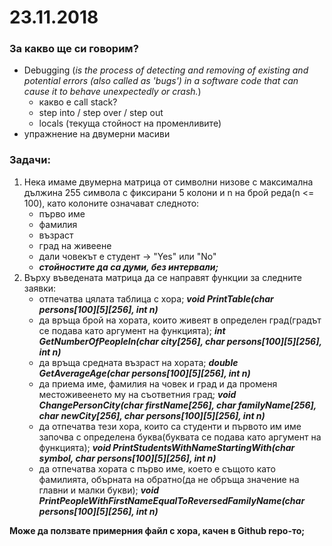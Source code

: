 # 23.11.2018

### За какво ще си говорим?
* Debugging (*is the process of detecting and removing of existing and potential errors (also called as 'bugs') in a software code that can cause it to behave unexpectedly or crash.*)
    - какво е call stack?
    - step into / step over / step out
    - locals (текуща стойност на променливите)
* упражнение на двумерни масиви

### Задачи:

1. Нека имаме двумерна матрица от символни низове с максимална дължина 255 символа с фиксирани 5 колони и n на брой реда(n <= 100), като колоните означават следното:
    - първо име
    - фамилия
    - възраст
    - град на живеене
    - дали човекът е студент -> "Yes" или "No"
    - ***стойностите да са думи, без интервали;***
2. Върху въведената матрица да се направят функции за следните заявки:
    - отпечатва цялата таблица с хора; ***void PrintTable(char persons[100][5][256], int n)***
    - да връща брой на хората, които живеят в определен град(градът се подава като аргумент на функцията); ***int GetNumberOfPeopleIn(char city[256], char persons[100][5][256], int n)***
    - да връща средната възраст на хората; ***double GetAverageAge(char persons[100][5][256], int n)***
    - да приема име, фамилия на човек и град и да променя местоживеенето му на съответния град; ***void ChangePersonCity(char firstName[256], char familyName[256], char newCity[256], char persons[100][5][256], int n)***
    - да отпечатва тези хора, които са студенти и първото им име започва с определена буква(буквата се подава като аргумент на функцията); ***void PrintStudentsWithNameStartingWith(char symbol, char persons[100][5][256], int n)***
    - да отпечатва хората с първо име, което е същото като фамилията, обърната на обратно(да не обръща значение на главни и малки букви); ***void PrintPeopleWithFirstNameEqualToReversedFamilyName(char persons[100][5][256], int n)***
    
**Може да ползвате примерния файл с хора, качен в Github repo-то;**
